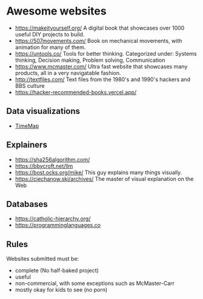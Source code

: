 Awesome websites
================

* https://makeityourself.org/ A digital book that showcases over 1000 useful DIY projects to build. 
* https://507movements.com/ Book on mechanical movements, with animation for many of them.
* https://untools.co/ Tools for better thinking. Categorized under: Systems thinking, Decision making, Problem solving, Communication
* https://www.mcmaster.com/ Ultra fast website that showcases many products, all in a very navigatable fashion.
* http://textfiles.com/ Text files from the 1980's and 1990's hackers and BBS culture
* https://hacker-recommended-books.vercel.app/

Data visualizations
-------------------

* [TimeMap](https://www.oldmapsonline.org/en/history/regions#position=2/29.7/-17.3&year=1686)

Explainers
----------

* https://sha256algorithm.com/
* https://bbycroft.net/llm
* https://bost.ocks.org/mike/ This guy explains many things visually.
* https://ciechanow.ski/archives/ The master of visual explanation on the Web

Databases
---------

* https://catholic-hierarchy.org/
* https://programminglanguages.co 



Rules
-----

Websites submitted must be: 
* complete (No half-baked project)
* useful
* non-commercial, with some exceptions such as McMaster-Carr
* mostly okay for kids to see (no porn)
